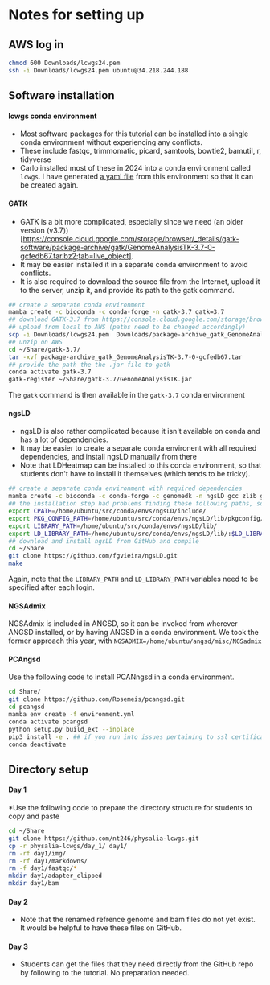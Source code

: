 Notes for setting up
================

## AWS log in

```bash
chmod 600 Downloads/lcwgs24.pem
ssh -i Downloads/lcwgs24.pem ubuntu@34.218.244.188
```

## Software installation

#### lcwgs conda environment

* Most software packages for this tutorial can be installed into a single conda environment without experiencing any conflicts.  
* These include fastqc, trimmomatic, picard, samtools, bowtie2, bamutil, r, tidyverse  
* Carlo installed most of these in 2024 into a conda environment called `lcwgs`. I have generated [a yaml file](lcwgs.yaml) from this environment so that it can be created again. 

#### GATK

* GATK is a bit more complicated, especially since we need (an older version (v3.7))[https://console.cloud.google.com/storage/browser/_details/gatk-software/package-archive/gatk/GenomeAnalysisTK-3.7-0-gcfedb67.tar.bz2;tab=live_object]. 
* It may be easier installed it in a separate conda environment to avoid conflicts.
* It is also required to download the source file from the Internet, upload it to the server, unzip it, and provide its path to the gatk command.  

```bash
## create a separate conda environment
mamba create -c bioconda -c conda-forge -n gatk-3.7 gatk=3.7
## download GATK-3.7 from https://console.cloud.google.com/storage/browser/_details/gatk-software/package-archive/gatk/GenomeAnalysisTK-3.7-0-gcfedb67.tar.bz2;tab=live_object
## upload from local to AWS (paths need to be changed accordingly)
scp -i Downloads/lcwgs24.pem  Downloads/package-archive_gatk_GenomeAnalysisTK-3.7-0-gcfedb67.tar ubuntu@34.217.81.210:~/Share/gatk-3.7/
## unzip on AWS
cd ~/Share/gatk-3.7/
tar -xvf package-archive_gatk_GenomeAnalysisTK-3.7-0-gcfedb67.tar
## provide the path the the .jar file to gatk
conda activate gatk-3.7
gatk-register ~/Share/gatk-3.7/GenomeAnalysisTK.jar
```

The `gatk` command is then available in the `gatk-3.7` conda environment

#### ngsLD

* ngsLD is also rather complicated because it isn't available on conda and has a lot of dependencies.
* It may be easier to create a separate conda environent with all required dependencies, and install ngsLD manually from there
* Note that LDHeatmap can be installed to this conda environment, so that students don't have to install it themselves (which tends to be tricky).

```bash
## create a separate conda environment with required dependencies
mamba create -c bioconda -c conda-forge -c genomedk -n ngsLD gcc zlib gsl pandas graph-tool r-optparse r-ggplot2 r-reshape2 r-plyr r-gtools r-ldheatmap
## the installation step had problems finding these following paths, so I had to specify them. Note that the last two lines need to be run first before running ngsLD after each login.
export CPATH=/home/ubuntu/src/conda/envs/ngsLD/include/
export PKG_CONFIG_PATH=/home/ubuntu/src/conda/envs/ngsLD/lib/pkgconfig/:$LD_LIBRARY_PATH
export LIBRARY_PATH=/home/ubuntu/src/conda/envs/ngsLD/lib/
export LD_LIBRARY_PATH=/home/ubuntu/src/conda/envs/ngsLD/lib/:$LD_LIBRARY_PATH
## download and install ngsLD from GitHub and compile
cd ~/Share
git clone https://github.com/fgvieira/ngsLD.git
make
```

Again, note that the `LIBRARY_PATH` and `LD_LIBRARY_PATH` variables need to be specified after each login.

#### NGSAdmix

NGSAdmix is included in ANGSD, so it can be invoked from wherever ANGSD installed, or by having ANGSD in a conda environment. We took the former approach this year, with `NGSADMIX=/home/ubuntu/angsd/misc/NGSadmix`

#### PCAngsd

Use the following code to install PCANngsd in a conda environment.

```bash
cd Share/
git clone https://github.com/Rosemeis/pcangsd.git
cd pcangsd
mamba env create -f environment.yml
conda activate pcangsd
python setup.py build_ext --inplace
pip3 install -e . ## if you run into issues pertaining to ssl certificates, try "pip3 install --trusted-host pypi.org -e ." instead
conda deactivate
```

## Directory setup

#### Day 1

*Use the following code to prepare the directory structure for students to copy and paste

```bash
cd ~/Share
git clone https://github.com/nt246/physalia-lcwgs.git
cp -r physalia-lcwgs/day_1/ day1/
rm -rf day1/img/
rm -rf day1/markdowns/
rm -f day1/fastqc/*
mkdir day1/adapter_clipped
mkdir day1/bam
```

#### Day 2

* Note that the renamed refrence genome and bam files do not yet exist. It would be helpful to have these files on GitHub.

#### Day 3

* Students can get the files that they need directly from the GitHub repo by following to the tutorial. No preparation needed. 